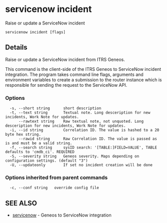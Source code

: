 # servicenow incident

Raise or update a ServiceNow incident

```text
servicenow incident [flags]
```

## Details

Raise or update a ServiceNow incident from ITRS Geneos.

This command is the client-side of the ITRS Geneos to ServiceNow
incident integration. The program takes command line flags, arguments
and environment variables to create a submission to the router
instance which is responsible for sending the request to the
ServiceNow API.



### Options

```text
  -s, --short string      short description
  -t, --text string       Textual note. Long desceription for new incidents, Work Note for updates.
      --rawtext string    Raw textual note, not unquoted. Long desceription for new incidents, Work Note for updates.
  -i, --id string         Correlation ID. The value is hashed to a 20 byte hex string.
      --rawid string      Raw Correlation ID. The value is passed as is and must be a valid string.
  -f, --search string     sysID search: '[TABLE:]FIELD=VALUE', TABLE defaults to 'cmdb_ci'. REQUIRED
  -S, --severity string   Geneos severity. Maps depending on configuration settings. (default "3")
  -U, --updateonly        If set no incident creation will be done
```

### Options inherited from parent commands

```text
  -c, --conf string   override config file
```

## SEE ALSO

* [servicenow](servicenow.md)	 - Geneos to ServiceNow integration
